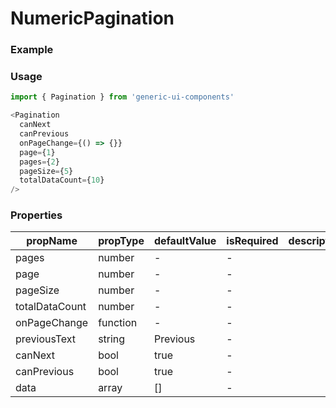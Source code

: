 # NumericPagination

### Example

<!-- STORY -->

### Usage

```js
import { Pagination } from 'generic-ui-components'

<Pagination
  canNext
  canPrevious
  onPageChange={() => {}}
  page={1}
  pages={2}
  pageSize={5}
  totalDataCount={10}
/>

```

### Properties


| propName       | propType | defaultValue | isRequired | description |
| -------------- | -------- | ------------ | ---------- | ----------- |
| pages          | number   | -            | -          |             |
| page           | number   | -            | -          |             |
| pageSize       | number   | -            | -          |             |
| totalDataCount | number   | -            | -          |             |
| onPageChange   | function | -            | -          |             |
| previousText   | string   | Previous     | -          |             |
| canNext        | bool     | true         | -          |             |
| canPrevious    | bool     | true         | -          |             |
| data           | array    | []           | -          |             |
